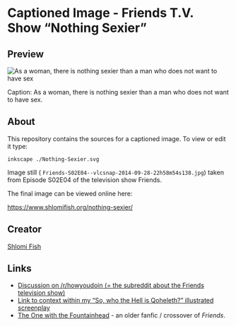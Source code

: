 # Captioned Image - Friends T.V. Show “Nothing Sexier”

## Preview

![As a woman, there is nothing sexier than a man who does not want to have sex](./Nothing-Sexier.svg.webp)

Caption: As a woman, there is nothing sexier than a man who does not want to have sex.

## About

This repository contains the sources for a captioned image. To view or
edit it type:

    inkscape ./Nothing-Sexier.svg

Image still ( `Friends-S02E04--vlcsnap-2014-09-28-22h58m54s138.jpg`) taken
from Episode S02E04 of the television show Friends.

The final image can be viewed online here:

https://www.shlomifish.org/nothing-sexier/

## Creator

[Shlomi Fish](https://www.shlomifish.org/)

## Links

* [Discussion on /r/howyoudoin (= the subreddit about the Friends television show)](https://www.reddit.com/r/howyoudoin/comments/2i7ox2/as_a_woman_there_is_nothing_sexier_one_of_my_most/)
* [Link to context within my “So, who the Hell is Qoheleth?” illustrated screenplay](https://www.shlomifish.org/humour/So-Who-The-Hell-Is-Qoheleth/ongoing-text.html#celts_trip__non_seducable_jewish_merchants)
* [The One with the Fountainhead](https://www.shlomifish.org/humour/TOneW-the-Fountainhead/) - an older fanfic / crossover of *Friends*.
